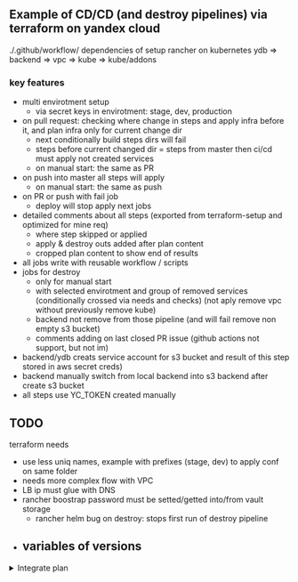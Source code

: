 ## Example of CD/CD (and destroy pipelines) via terraform on yandex cloud

./.github/workflow/
dependencies of setup rancher on kubernetes
ydb => backend => vpc => kube => kube/addons

### key features
- multi envirotment setup
  - via secret keys in envirotment: stage, dev, production
- on pull request: checking where change in steps and apply infra before it, and plan infra only for current change dir
  - next conditionally build steps dirs will fail
  - steps before current changed dir = steps from master then ci/cd must apply not created services
  - on manual start: the same as PR
- on push into master all steps will apply
  - on manual start: the same as push
- on PR or push with fail job
  - deploy will stop apply next jobs
- detailed comments about all steps (exported from terraform-setup and optimized for mine req)
  - where step skipped or applied
  - apply & destroy outs added after plan content
  - cropped plan content to show end of results
- all jobs write with reusable workflow / scripts
- jobs for destroy
  - only for manual start
  - with selected envirotment and group of removed services (conditionally crossed via needs and checks)
  (not aply remove vpc without previously remove kube)
  - backend not remove from those pipeline (and will fail remove non empty s3 bucket)
  - comments adding on last closed PR issue (github actions not support, but not im)
- backend/ydb creats service account for s3 bucket and result of this step stored in aws secret creds)
- backend manually switch from local backend into s3 backend after create s3 bucket
- all steps use YC_TOKEN created manually

## TODO
terraform needs
- use less uniq names, example with prefixes (stage, dev) to apply conf on same folder
- needs more complex flow with VPC
- LB ip must glue with DNS
- rancher boostrap password must be setted/getted into/from vault storage
  - rancher helm bug on destroy: stops first run of destroy pipeline
- variables of versions
  - 


<details>
  <summary>Integrate plan</summary>

Затащить ручной деплой кубера с rancher-ом в terraform
И посмотреть в чём будет разница между azure

`yc config profile activate default`
#https://yandex.cloud/en-ru/docs/tutorials/infrastructure-management/terraform-modules
- `yc iam service-account create --name terraform --folder-name terraform`
- `yc iam service-account list`

#https://yandex.cloud/en-ru/docs/iam/concepts/access-control/roles
- `yc resource-manager folder add-access-binding b1gsjjo950i2c5fs82pe --role admin --subject serviceAccount:aje9em2qi8p37a4lf138`

```
yc iam key create \
  --service-account-id aje9em2qi8p37a4lf138 \
  --folder-name terraform \
  --output key.json
```
=>
```
id: ajej1k719pvku10rc10s
service_account_id: ajeru7bh0mlfqiaulb4e
created_at: "2025-04-16T19:32:48.947714442Z"
key_algorithm: RSA_2048
```

Set up the CLI profile to run operations on behalf of the service account:
То есть, сервисный аккаунт должен иметь cli профиль, чтобы можно было переключаться между пользователями и их токенами
- `yc config profile create terraform`

Profile 'terraform' created and activated
- `yc config profile activate terraform`
- `yc config set service-account-key key.json`
- `yc config set cloud-id b1g4aoclmf5bfpmghgju`
`yc config set folder-id b1gsjjo950i2c5fs82pe`


Это надо проделывать до terraform validate и после изменения main.tf
#по-умолчанию только для текущей платформы
- `terraform init`

#добавляем стандартную
- `terraform providers lock -net-mirror=https://terraform-mirror.yandexcloud.net -platform=linux_amd64`
- `terraform plan`
- `terraform apply`

#after first apply error and not clear tokens, and as result used old token for kms
=> `terraform destroy`
=> rm all dirs & caches

#установка addon-ов не работает без публичного ip master ноды (из интерфейса работает)
#module "addons" {

#https://developer.hashicorp.com/terraform/cli/config/environment-variables
#order of steps setup
- `terraform plan -json | jq > plan.json`

</details>
